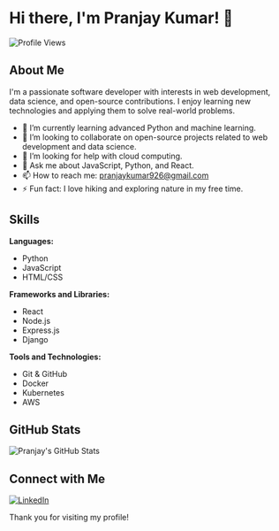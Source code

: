 # Hi there, I'm Pranjay Kumar! 👋

![Profile Views](https://komarev.com/ghpvc/?username=pranjaykumar926&color=blue)

## About Me

I'm a passionate software developer with interests in web development, data science, and open-source contributions. I enjoy learning new technologies and applying them to solve real-world problems.

- 🌱 I’m currently learning advanced Python and machine learning.
- 👯 I’m looking to collaborate on open-source projects related to web development and data science.
- 🤔 I’m looking for help with cloud computing.
- 💬 Ask me about JavaScript, Python, and React.
- 📫 How to reach me: [pranjaykumar926@gmail.com](mailto:pranjaykumar926@gmail.com)
- ⚡ Fun fact: I love hiking and exploring nature in my free time.

## Skills

**Languages:**
- Python
- JavaScript
- HTML/CSS

**Frameworks and Libraries:**
- React
- Node.js
- Express.js
- Django

**Tools and Technologies:**
- Git & GitHub
- Docker
- Kubernetes
- AWS

## GitHub Stats

![Pranjay's GitHub Stats](https://github-readme-stats.vercel.app/api?username=pranjaykumar926&show_icons=true&theme=radical)

## Connect with Me

[![LinkedIn](https://img.shields.io/badge/LinkedIn-Connect-blue)](https://www.linkedin.com/in/pranjaykumar926/)

Thank you for visiting my profile!
